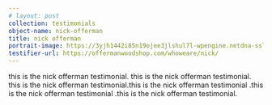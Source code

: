 ```yaml
---
# layout: post
collection: testimonials
object-name: nick-offerman
title: nick offerman
portrait-image: https://3yjh1442i85n19ojee3jlshul7l-wpengine.netdna-ssl.com/wp-content/uploads/2013/10/nick_bio_new.jpg
testifier-url: https://offermanwoodshop.com/whoweare/nick/
---
```


this is the nick offerman testimonial. this is the nick offerman testimonial. this is the nick offerman testimonial.this is the nick offerman testimonial .this is the nick offerman testimonial .this is the nick offerman testimonial.

